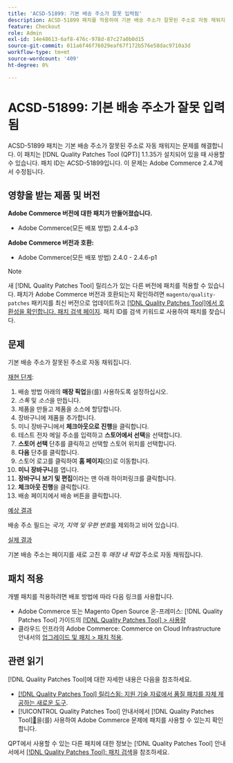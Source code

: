 ```yaml
---
title: 'ACSD-51899: 기본 배송 주소가 잘못 입력됨'
description: ACSD-51899 패치를 적용하여 기본 배송 주소가 잘못된 주소로 자동 채워지는 Adobe Commerce 문제를 해결합니다.
feature: Checkout
role: Admin
exl-id: 14e48613-6af8-476c-978d-87c27a0b0d15
source-git-commit: 011a6f46f76029eaf67f172b576e58dac9710a3d
workflow-type: tm+mt
source-wordcount: '409'
ht-degree: 0%

---
```


# ACSD-51899: 기본 배송 주소가 잘못 입력됨

ACSD-51899 패치는 기본 배송 주소가 잘못된 주소로 자동 채워지는 문제를 해결합니다. 이 패치는 [!DNL Quality Patches Tool (QPT)] 1.1.35가 설치되어 있을 때 사용할 수 있습니다. 패치 ID는 ACSD-51899입니다. 이 문제는 Adobe Commerce 2.4.7에서 수정됩니다.

## 영향을 받는 제품 및 버전

**Adobe Commerce 버전에 대한 패치가 만들어졌습니다.**

* Adobe Commerce(모든 배포 방법) 2.4.4-p3

**Adobe Commerce 버전과 호환:**

* Adobe Commerce(모든 배포 방법) 2.4.0 - 2.4.6-p1

>[!NOTE]
>
>새 [!DNL Quality Patches Tool] 릴리스가 있는 다른 버전에 패치를 적용할 수 있습니다. 패치가 Adobe Commerce 버전과 호환되는지 확인하려면 `magento/quality-patches` 패키지를 최신 버전으로 업데이트하고 [[!DNL Quality Patches Tool]에서 호환성을 확인합니다. 패치 검색 페이지](https://experienceleague.adobe.com/tools/commerce-quality-patches/index.html). 패치 ID를 검색 키워드로 사용하여 패치를 찾습니다.

## 문제

기본 배송 주소가 잘못된 주소로 자동 채워집니다.

<u>재현 단계</u>:

1. 배송 방법 아래의 **매장 픽업**&#x200B;을(를) 사용하도록 설정하십시오.
1. *스톡* 및 *소스*&#x200B;을 만듭니다.
1. 제품을 만들고 제품을 소스에 할당합니다.
1. 장바구니에 제품을 추가합니다.
1. 미니 장바구니에서 **체크아웃으로 진행**&#x200B;을 클릭합니다.
1. 테스트 전자 메일 주소를 입력하고 **스토어에서 선택**&#x200B;을 선택합니다.
1. **스토어 선택** 단추를 클릭하고 선택할 스토어 위치를 선택합니다.
1. **다음** 단추를 클릭합니다.
1. 스토어 로고를 클릭하여 **홈 페이지**(으)로 이동합니다.
1. **미니 장바구니**&#x200B;를 엽니다.
1. **장바구니 보기 및 편집**&#x200B;이라는 맨 아래 하이퍼링크를 클릭합니다.
1. **체크아웃 진행**&#x200B;을 클릭합니다.
1. 배송 페이지에서 배송 버튼을 클릭합니다.

<u>예상 결과</u>

배송 주소 필드는 *국가, 지역 및 우편 번호*&#x200B;를 제외하고 비어 있습니다.

<u>실제 결과</u>

기본 배송 주소는 페이지를 새로 고친 후 *매장 내 픽업* 주소로 자동 채워집니다.

## 패치 적용

개별 패치를 적용하려면 배포 방법에 따라 다음 링크를 사용합니다.

* Adobe Commerce 또는 Magento Open Source 온-프레미스: [!DNL Quality Patches Tool] 가이드의 [[!DNL Quality Patches Tool] > 사용량](/help/tools/quality-patches-tool/usage.md)
* 클라우드 인프라의 Adobe Commerce: Commerce on Cloud Infrastructure 안내서의 [업그레이드 및 패치 > 패치 적용](https://experienceleague.adobe.com/docs/commerce-cloud-service/user-guide/develop/upgrade/apply-patches.html).

## 관련 읽기

[!DNL Quality Patches Tool]에 대한 자세한 내용은 다음을 참조하세요.

* [[!DNL Quality Patches Tool] 릴리스됨: 지원 기술 자료에서 품질 패치를 자체 제공하는 새로운 도구](https://experienceleague.adobe.com/en/docs/commerce-operations/tools/quality-patches-tool/quality-patches-tool-to-self-serve-quality-patches).
* [!UICONTROL Quality Patches Tool] 안내서에서  [!DNL Quality Patches Tool][&#128279;](/help/tools/quality-patches-tool/patches-available-in-qpt/check-patch-for-magento-issue-with-magento-quality-patches.md)을(를) 사용하여 Adobe Commerce 문제에 패치를 사용할 수 있는지 확인합니다.


QPT에서 사용할 수 있는 다른 패치에 대한 정보는 [!DNL Quality Patches Tool] 안내서에서 [[!DNL Quality Patches Tool]: 패치 검색](https://experienceleague.adobe.com/tools/commerce-quality-patches/index.html)을 참조하세요.
